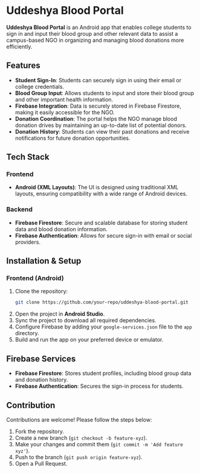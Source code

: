 # Uddeshya Blood Portal

**Uddeshya Blood Portal** is an Android app that enables college students to sign in and input their blood group and other relevant data to assist a campus-based NGO in organizing and managing blood donations more efficiently.

## Features
- **Student Sign-In**: Students can securely sign in using their email or college credentials.
- **Blood Group Input**: Allows students to input and store their blood group and other important health information.
- **Firebase Integration**: Data is securely stored in Firebase Firestore, making it easily accessible for the NGO.
- **Donation Coordination**: The portal helps the NGO manage blood donation drives by maintaining an up-to-date list of potential donors.
- **Donation History**: Students can view their past donations and receive notifications for future donation opportunities.

## Tech Stack
### Frontend
- **Android (XML Layouts)**: The UI is designed using traditional XML layouts, ensuring compatibility with a wide range of Android devices.
  
### Backend
- **Firebase Firestore**: Secure and scalable database for storing student data and blood donation information.
- **Firebase Authentication**: Allows for secure sign-in with email or social providers.

## Installation & Setup

### Frontend (Android)
1. Clone the repository:
    ```bash
    git clone https://github.com/your-repo/uddeshya-blood-portal.git
    ```
2. Open the project in **Android Studio**.
3. Sync the project to download all required dependencies.
4. Configure Firebase by adding your `google-services.json` file to the `app` directory.
5. Build and run the app on your preferred device or emulator.


## Firebase Services
- **Firebase Firestore**: Stores student profiles, including blood group data and donation history.
- **Firebase Authentication**: Secures the sign-in process for students.

## Contribution
Contributions are welcome! Please follow the steps below:
1. Fork the repository.
2. Create a new branch (`git checkout -b feature-xyz`).
3. Make your changes and commit them (`git commit -m 'Add feature xyz'`).
4. Push to the branch (`git push origin feature-xyz`).
5. Open a Pull Request.

